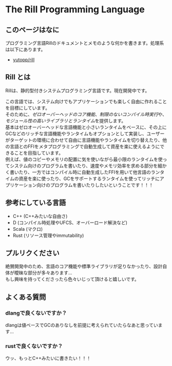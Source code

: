 # The Rill Programming Language

## このページはなに
プログラミング言語Rillのドキュメントとメモのような何かを書きます。処理系は以下にあります。

- [yutopp/rill](https://github.com/yutopp/rill)


## Rill とは

Rillは、静的型付きシステムプログラミング言語です。現在開発中です。

この言語では、システム向けでもアプリケーションでも楽しく自由に作れることを目標にしています。  
そのために、*ゼロオーバーヘッドのコア機能*、*制限のないコンパイル時実行*や、*モジュール性の高いライブラリとランタイム*を提供します。  
基本はゼロオーバーヘッドな言語機能と小さいランタイムをベースに、その上にGCなどのリッチな言語機能やランタイムもオプションとして実装し、ユーザーがターゲットの環境に合わせて自由に言語機能やランタイムを切り替えたり、他の言語とのFFIをメタプログラミングで自動生成して資産を楽に使えるようにできることを目指しています。  
例えば、値のコピーやメモリの配置に気を使いながら最小限のランタイムを使ってシステム向けのプログラムを書いたり、速度やメモリ効率を求める部分を細かく書いたり、一方ではコンパイル時に自動生成したFFIを用いて他言語のランタイムの資産を楽に使ったり、GCをサポートするランタイムを使ってリッチにアプリケーション向けのプログラムを書いたりしたいということです！！！  

## 参考にしている言語
- C++ (C++みたいな自由さ)
- D (コンパイル時処理やUFCS、オーバーロード解決など)
- Scala (マクロ)
- Rust (リソース管理やimmutability)

## プルリクください

絶賛開発中のため、言語のコア機能や標準ライブラリが足りなかったり、設計自体が曖昧な部分が多々あります…  
もし興味を持ってくださったら色々いじって頂けると嬉しいです。

## よくある質問

### dlangで良くないですか？

dlangは値ベースでGCのありなしを前提に考えられていたらなあと思っています…

### rustで良くないですか？

ウッ、もっとC++みたいに書きたい！！！
